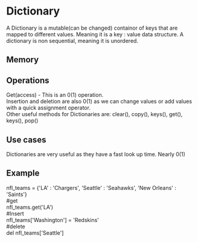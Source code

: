 <h1>Dictionary</h1>
<p1> A Dictionary is a mutable(can be changed) containor of keys that are mapped to different values. Meaning it is a key : value data structure. A dictionary is non sequential, meaning it is unordered.</p1>
<h2> Memory</h2>
<h2> Operations </h2>
<p1>Get(access) - This is an 0(1) operation. <br/> Insertion and deletion are also 0(1) as we can change values or add values with a quick  assignment operator. <br/> Other useful methods for Dictionaries are: clear(), copy(), keys(), get(), keys(), pop()</p1>
<h2> Use cases </h2>
<p1> Dictionaries are very useful as they have a fast look up time. Nearly 0(1)
<h2> Example </h2>
<p1> nfl_teams = {'LA' : 'Chargers', 'Seattle' : 'Seahawks', 'New Orleans' : 'Saints'} <br/> #get <br/> nfl_teams.get('LA') <br/> #Insert <br/> nfl_teams['Washington'] = 'Redskins' <br/> #delete <br/> del nfl_teams['Seattle']</p1>
